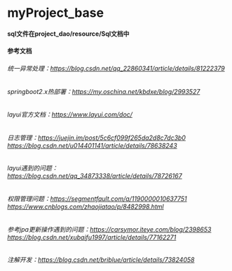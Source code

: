 # myProject_base
#### sql文件在project_dao/resource/Sql文档中
#### 参考文档  
###### 统一异常处理：https://blog.csdn.net/qq_22860341/article/details/81222379  
###### springboot2.x热部署：https://my.oschina.net/kbdxe/blog/2993527
###### layui官方文档：https://www.layui.com/doc/ 
###### 日志管理：https://juejin.im/post/5c6cf099f265da2d8c7dc3b0  https://blog.csdn.net/u014401141/article/details/78638243 
###### layui遇到的问题：https://blog.csdn.net/qq_34873338/article/details/78726167
###### 权限管理问题：https://segmentfault.com/a/1190000010637751 https://www.cnblogs.com/zhaojiatao/p/8482998.html
###### 参考jpa更新操作遇到的问题：https://carsymor.iteye.com/blog/2398653 https://blog.csdn.net/xubaifu1997/article/details/77162271
###### 注解开发：https://blog.csdn.net/briblue/article/details/73824058